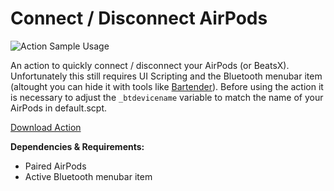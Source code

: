 # Connect / Disconnect AirPods

![Action Sample Usage](https://raw.githubusercontent.com/mlinzner/LaunchBarActions/master/resources/LBAction-Airpod.png)

An action to quickly connect / disconnect your AirPods (or BeatsX). Unfortunately this still requires UI Scripting and the Bluetooth menubar item (altought you can hide it with tools like [Bartender](https://www.macbartender.com)). Before using the action it is necessary to adjust the `_btdevicename` variable to match the name of your AirPods in default.scpt.

[Download Action](https://github.com/mlinzner/LaunchBarActions/blob/master/actions/AirPods/packages/Airpods.lbaction?raw=true)

**Dependencies & Requirements:**
- Paired AirPods
- Active Bluetooth menubar item
